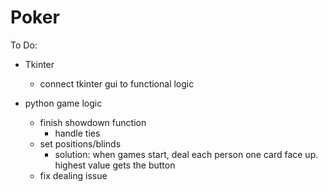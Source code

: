 # Poker

To Do:
- Tkinter
  - connect tkinter gui to functional logic

- python game logic
  - finish showdown function
    - handle ties
  - set positions/blinds
    - solution: when games start, deal each person one card face up. highest value gets the button
  - fix dealing issue
